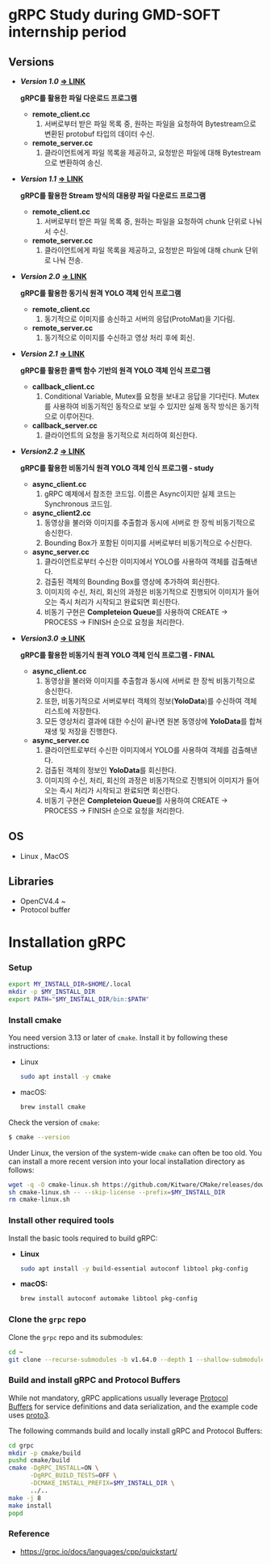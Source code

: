 # gRPC Study during GMD-SOFT internship period

## Versions

- ***Version 1.0***
    [**=> LINK**](https://github.com/YooJuno/study-gRPC/tree/v1.0_File-Download-Sync)

    **gRPC를 활용한 파일 다운로드 프로그램**
    - **remote_client.cc**
        1. 서버로부터 받은 파일 목록 중, 원하는 파일을 요청하여 Bytestream으로 변환된 protobuf 타입의 데이터 수신.
    - **remote_server.cc**
        1. 클라이언트에게 파일 목록을 제공하고, 요청받은 파일에 대해 Bytestream으로 변환하여 송신.

- ***Version 1.1***
    [**=> LINK**](https://github.com/YooJuno/study-gRPC/tree/v1.1_File-Download-Sync-Stream)

    **gRPC를 활용한 Stream 방식의 대용량 파일 다운로드 프로그램**
    - **remote_client.cc**
        1. 서버로부터 받은 파일 목록 중, 원하는 파일을 요청하여 chunk 단위로 나눠서 수신.
    - **remote_server.cc**
        1. 클라이언트에게 파일 목록을 제공하고, 요청받은 파일에 대해 chunk 단위로 나눠 전송.

- ***Version 2.0***
    [**=> LINK**](https://github.com/YooJuno/study-gRPC/tree/v2.0_Mat-Sync)

    **gRPC를 활용한 동기식 원격 YOLO 객체 인식 프로그램**
    - **remote_client.cc**
        1. 동기적으로 이미지를 송신하고 서버의 응답(ProtoMat)을 기다림.
    - **remote_server.cc**
        1. 동기적으로 이미지를 수신하고 영상 처리 후에 회신.

- ***Version 2.1***
    [**=> LINK**](https://github.com/YooJuno/study-gRPC/tree/v2.1_Mat-Callback)

    **gRPC를 활용한 콜백 함수 기반의 원격 YOLO 객체 인식 프로그램**
    - **callback_client.cc**
        1. Conditional Variable, Mutex를 요청을 보내고 응답을 기다린다. Mutex를 사용하여 비동기적인 동작으로 보일 수 있지만 실제 동작 방식은 동기적으로 이루어진다.
    - **callback_server.cc**
        1. 클라이언트의 요청을 동기적으로 처리하여 회신한다.

- ***Version2.2***
    [**=> LINK**](https://github.com/YooJuno/study-gRPC/tree/v2.2_Mat-Async)

    **gRPC를 활용한 비동기식 원격 YOLO 객체 인식 프로그램 - study**
    - **async_client.cc**
        1. gRPC 예제에서 참조한 코드임. 이름은 Async이지만 실제 코드는 Synchronous 코드임.
    - **async_client2.cc**
        1. 동영상을 불러와 이미지를 추출함과 동시에 서버로 한 장씩 비동기적으로 송신한다.
        2. Bounding Box가 포함된 이미지를 서버로부터 비동기적으로 수신한다.
    - **async_server.cc**
        1. 클라이언트로부터 수신한 이미지에서 YOLO를 사용하여 객체를 검출해낸다.
        2. 검출된 객체의 Bounding Box를 영상에 추가하여 회신한다.
        3. 이미지의 수신, 처리, 회신의 과정은 비동기적으로 진행되어 이미지가 들어오는 즉시 처리가 시작되고 완료되면 회신한다.
        4. 비동기 구현은 **Completeion Queue**를 사용하여 CREATE -> PROCESS -> FINISH 순으로 요청을 처리한다.

- ***Version3.0***
    [**=> LINK**](https://github.com/YooJuno/study-gRPC/tree/v3.0_gRPC-Final)

    **gRPC를 활용한 비동기식 원격 YOLO 객체 인식 프로그램 - FINAL**
    - **async_client.cc**
        1. 동영상을 불러와 이미지를 추출함과 동시에 서버로 한 장씩 비동기적으로 송신한다.
        2. 또한, 비동기적으로 서버로부터 객체의 정보(**YoloData**)를 수신하여 객체 리스트에 저장한다.
        3. 모든 영상처리 결과에 대한 수신이 끝나면 원본 동영상에 **YoloData**를 합쳐 재생 및 저장을 진행한다.
    - **async_server.cc**
        1. 클라이언트로부터 수신한 이미지에서 YOLO를 사용하여 객체를 검출해낸다.
        2. 검출된 객체의 정보인 **YoloData**를 회신한다.
        3. 이미지의 수신, 처리, 회신의 과정은 비동기적으로 진행되어 이미지가 들어오는 즉시 처리가 시작되고 완료되면 회신한다.
        4. 비동기 구현은 **Completeion Queue**를 사용하여 CREATE -> PROCESS -> FINISH 순으로 요청을 처리한다.

## OS

- Linux , MacOS

## Libraries

- OpenCV4.4 ~
- Protocol buffer

# Installation gRPC

### Setup

```bash
export MY_INSTALL_DIR=$HOME/.local
mkdir -p $MY_INSTALL_DIR
export PATH="$MY_INSTALL_DIR/bin:$PATH"
```

### **Install cmake**

You need version 3.13 or later of `cmake`. Install it by following these instructions:

- Linux

    ```bash
    sudo apt install -y cmake
    ```

- macOS:

    ```bash
    brew install cmake
    ```

Check the version of `cmake`:

```bash
$ cmake --version
```

Under Linux, the version of the system-wide `cmake` can often be too old. You can install a more recent version into your local installation directory as follows:

```bash
wget -q -O cmake-linux.sh https://github.com/Kitware/CMake/releases/download/v3.19.6/cmake-3.19.6-Linux-x86_64.sh
sh cmake-linux.sh -- --skip-license --prefix=$MY_INSTALL_DIR
rm cmake-linux.sh
```

### **Install other required tools**

Install the basic tools required to build gRPC:

- **Linux**

    ```bash
    sudo apt install -y build-essential autoconf libtool pkg-config
    ```

- **macOS:**

    ```bash
    brew install autoconf automake libtool pkg-config
    ```

### **Clone the `grpc` repo**

Clone the `grpc` repo and its submodules:

```bash
cd ~
git clone --recurse-submodules -b v1.64.0 --depth 1 --shallow-submodules https://github.com/grpc/grpc
```

### **Build and install gRPC and Protocol Buffers**

While not mandatory, gRPC applications usually leverage [Protocol Buffers](https://developers.google.com/protocol-buffers) for service definitions and data serialization, and the example code uses [proto3](https://protobuf.dev/programming-guides/proto3).

The following commands build and locally install gRPC and Protocol Buffers:

```bash
cd grpc
mkdir -p cmake/build
pushd cmake/build
cmake -DgRPC_INSTALL=ON \
      -DgRPC_BUILD_TESTS=OFF \
      -DCMAKE_INSTALL_PREFIX=$MY_INSTALL_DIR \
      ../..
make -j 8
make install
popd
```

### Reference

- https://grpc.io/docs/languages/cpp/quickstart/
